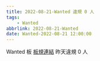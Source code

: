 ```yaml
---
title: 2022-08-21-Wanted 違規 0 人
tags:
    - Wanted
abbrlink: 2022-08-21-Wanted
date: Wanted-2022-08-21 12:00:00
---
```

Wanted 板 [板規連結](https://www.ptt.cc/bbs/Wanted/M.1608829773.A.D3B.html)
昨天違規 0 人
